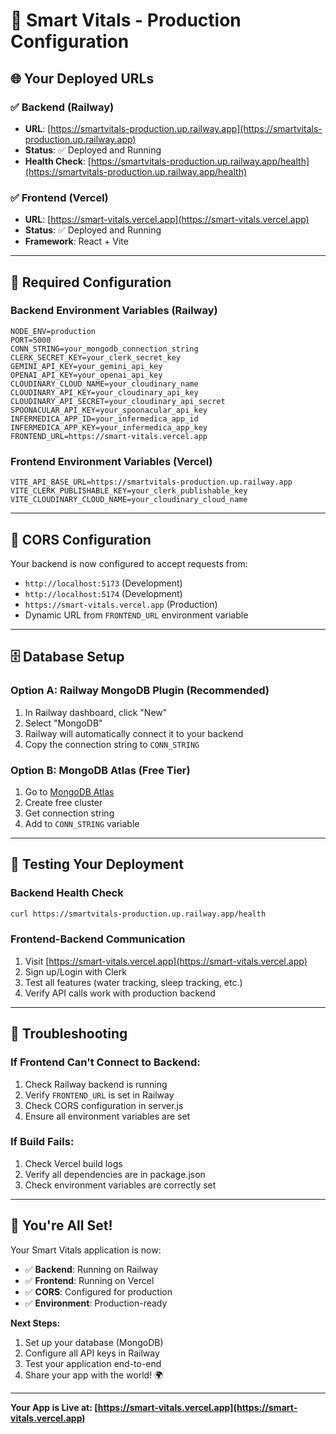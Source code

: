 # 🚀 Smart Vitals - Production Configuration

## 🌐 **Your Deployed URLs**

### ✅ **Backend (Railway)**
- **URL**: [https://smartvitals-production.up.railway.app](https://smartvitals-production.up.railway.app)
- **Status**: ✅ Deployed and Running
- **Health Check**: [https://smartvitals-production.up.railway.app/health](https://smartvitals-production.up.railway.app/health)

### ✅ **Frontend (Vercel)**
- **URL**: [https://smart-vitals.vercel.app](https://smart-vitals.vercel.app)
- **Status**: ✅ Deployed and Running
- **Framework**: React + Vite

---

## 🔧 **Required Configuration**

### **Backend Environment Variables (Railway)**
```
NODE_ENV=production
PORT=5000
CONN_STRING=your_mongodb_connection_string
CLERK_SECRET_KEY=your_clerk_secret_key
GEMINI_API_KEY=your_gemini_api_key
OPENAI_API_KEY=your_openai_api_key
CLOUDINARY_CLOUD_NAME=your_cloudinary_name
CLOUDINARY_API_KEY=your_cloudinary_api_key
CLOUDINARY_API_SECRET=your_cloudinary_api_secret
SPOONACULAR_API_KEY=your_spoonacular_api_key
INFERMEDICA_APP_ID=your_infermedica_app_id
INFERMEDICA_APP_KEY=your_infermedica_app_key
FRONTEND_URL=https://smart-vitals.vercel.app
```

### **Frontend Environment Variables (Vercel)**
```
VITE_API_BASE_URL=https://smartvitals-production.up.railway.app
VITE_CLERK_PUBLISHABLE_KEY=your_clerk_publishable_key
VITE_CLOUDINARY_CLOUD_NAME=your_cloudinary_cloud_name
```

---

## 🔄 **CORS Configuration**

Your backend is now configured to accept requests from:
- `http://localhost:5173` (Development)
- `http://localhost:5174` (Development)
- `https://smart-vitals.vercel.app` (Production)
- Dynamic URL from `FRONTEND_URL` environment variable

---

## 🗄️ **Database Setup**

### **Option A: Railway MongoDB Plugin (Recommended)**
1. In Railway dashboard, click "New"
2. Select "MongoDB"
3. Railway will automatically connect it to your backend
4. Copy the connection string to `CONN_STRING`

### **Option B: MongoDB Atlas (Free Tier)**
1. Go to [MongoDB Atlas](https://mongodb.com/atlas)
2. Create free cluster
3. Get connection string
4. Add to `CONN_STRING` variable

---

## 🧪 **Testing Your Deployment**

### **Backend Health Check**
```bash
curl https://smartvitals-production.up.railway.app/health
```

### **Frontend-Backend Communication**
1. Visit [https://smart-vitals.vercel.app](https://smart-vitals.vercel.app)
2. Sign up/Login with Clerk
3. Test all features (water tracking, sleep tracking, etc.)
4. Verify API calls work with production backend

---

## 🚨 **Troubleshooting**

### **If Frontend Can't Connect to Backend:**
1. Check Railway backend is running
2. Verify `FRONTEND_URL` is set in Railway
3. Check CORS configuration in server.js
4. Ensure all environment variables are set

### **If Build Fails:**
1. Check Vercel build logs
2. Verify all dependencies are in package.json
3. Check environment variables are correctly set

---

## 🎉 **You're All Set!**

Your Smart Vitals application is now:
- ✅ **Backend**: Running on Railway
- ✅ **Frontend**: Running on Vercel
- ✅ **CORS**: Configured for production
- ✅ **Environment**: Production-ready

**Next Steps:**
1. Set up your database (MongoDB)
2. Configure all API keys in Railway
3. Test your application end-to-end
4. Share your app with the world! 🌍

---

**Your App is Live at: [https://smart-vitals.vercel.app](https://smart-vitals.vercel.app)**
